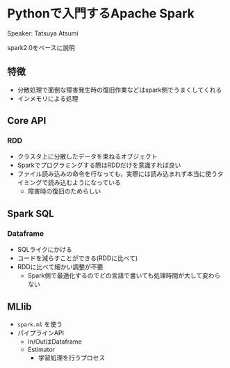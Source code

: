 # Pythonで入門するApache Spark

Speaker: Tatsuya Atsumi

spark2.0をベースに説明

## 特徴

* 分散処理で面倒な障害発生時の復旧作業などはspark側でうまくしてくれる
* インメモリによる処理

## Core API

### RDD

* クラスタ上に分散したデータを束ねるオブジェクト
* Sparkでプログラミングする際はRDDだけを意識すれば良い
* ファイル読み込みの命令を行なっても，実際には読み込まれず本当に使うタイミングで読み込むようになっている
  * 障害時の復旧のためらしい

## Spark SQL

### Dataframe

* SQLライクにかける
* コードを減らすことができる(RDDに比べて)
* RDDに比べて細かい調整が不要
  * Spark側で最適化するのでどの言語で書いても処理時間が大して変わらない

## MLlib

* ``spark.ml`` を使う
* パイプラインAPI
  * In/OutはDataframe
  * Estimator
    * 学習処理を行うプロセス
